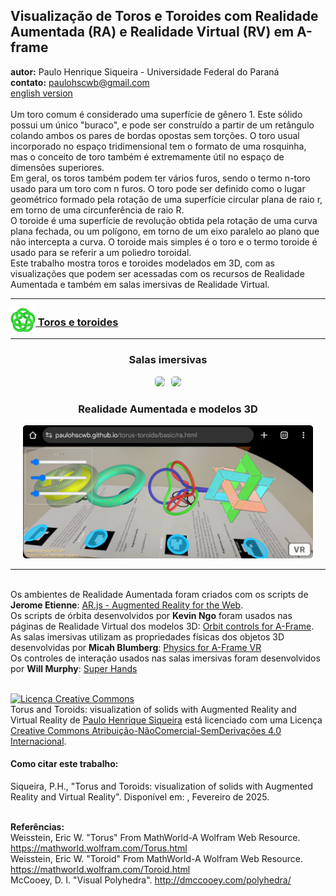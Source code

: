 <link rel="stylesheet" href="../scripts/style.css">
<meta charset="utf-8">
<link rel="icon" type="image/png" href="../basic/vr/salas/imagens/icone.png">
<h2>Visualização de Toros e Toroides com Realidade Aumentada (RA) e Realidade Virtual (RV) em A-frame</h2>
<b>autor:</b> Paulo Henrique Siqueira - Universidade Federal do Paraná
<br><b>contato:</b> <a href="#"> paulohscwb@gmail.com </a>
<br><a href="https://paulohscwb.github.io/torus-toroids/">english version</a>
<br><br>Um toro comum é considerado uma superfície de gênero 1. Este sólido possui um único "buraco", e pode ser construído a partir de um retângulo colando ambos os pares de bordas opostas sem torções. O toro usual incorporado no espaço tridimensional tem o formato de uma rosquinha, mas o conceito de toro também é extremamente útil no espaço de dimensões superiores.
<br>Em geral, os toros também podem ter vários furos, sendo o termo n-toro usado para um toro com n furos. O toro pode ser definido como o lugar geométrico  formado pela rotação de uma superfície circular plana de raio r, em torno de uma circunferência de raio R. 
<br>O toroide é uma superfície de revolução obtida pela rotação de uma curva plana fechada, ou um polígono, em torno de um eixo paralelo ao plano que não intercepta a curva. O toroide mais simples é o toro e o termo toroide é usado para se referir a um poliedro toroidal.
<br>Este trabalho mostra toros e toroides modelados em 3D, com as visualizações que podem ser acessadas com os recursos de Realidade Aumentada e também em salas imersivas de Realidade Virtual.
<hr>
<h3 style="margin-top:3px"><a target="_blank" href="../basic/pt-br/"><img src="../basic/vr/salas/imagens/icone.png" style="margin-bottom:-10px" width="40"> Toros e toroides</a></h3>
<!--<h3 style="margin-top:3px"><a target="_blank" href="../tetragonal/pt-br/"><img src="../tetragonal/vr/salas/imagens/icone.png" style="margin-bottom:-10px" width="40"> Toroides tetragonais</a></h3>
<h3 style="margin-top:3px"><a target="_blank" href="../iris/pt-br/"><img src="../iris/vr/salas/imagens/icone.png" style="margin-bottom:-10px" width="40"> Toroides de íris</a></h3>
<h3 style="margin-top:3px"><a target="_blank" href="../mobius-cairo/pt-br/"><img src="../mobius-cairo/vr/salas/imagens/icone.png" style="margin-bottom:-10px" width="40"> Toroides de Mobius e Cairo</a></h3>
<h3 style="margin-top:3px"><a target="_blank" href="../regular/pt-br/"><img src="../regular/vr/salas/imagens/icone.png" style="margin-bottom:-10px" width="40"> Toroides regulares</a></h3>
<h3 style="margin-top:3px"><a target="_blank" href="../hexagonal/pt-br/"><img src="../hexagonal/vr/salas/imagens/icone.png" style="margin-bottom:-10px" width="40"> Toroides hexagonais</a></h3>
<h3 style="margin-top:3px"><a target="_blank" href="../heptagonal/pt-br/"><img src="../heptagonal/vr/salas/imagens/icone.png" style="margin-bottom:-10px" width="40"> Dodecaedros heptagonais</a></h3>
<h3 style="margin-top:3px"><a target="_blank" href="../regular1/pt-br/"><img src="../regular1/vr/salas/imagens/icone.png" style="margin-bottom:-10px" width="40"> Toroides poligonais regulares 1</a></h3>
<h3 style="margin-top:3px"><a target="_blank" href="../regular2/pt-br/"><img src="../regular2/vr/salas/imagens/icone.png" style="margin-bottom:-10px" width="40"> Toroides poligonais regulares 2</a></h3>
<h3 style="margin-top:3px"><a target="_blank" href="../regular3/pt-br/"><img src="../regular3/vr/salas/imagens/icone.png" style="margin-bottom:-10px" width="40"> Toroides poligonais regulares 3</a></h3>
<h3 style="margin-top:3px"><a target="_blank" href="../rings/pt-br/"><img src="../rings/vr/salas/imagens/icone.png" style="margin-bottom:-10px" width="40"> Anéis toroides</a></h3>
<h3 style="margin-top:3px"><a target="_blank" href="../regular4/pt-br/"><img src="../regular4/vr/salas/imagens/icone.png" style="margin-bottom:-10px" width="40"> Toroides poligonais regulares 4</a></h3>
<h3 style="margin-top:3px"><a target="_blank" href="../regular5/pt-br/"><img src="../regular5/vr/salas/imagens/icone.png" style="margin-bottom:-10px" width="40"> Toroides poligonais regulares 5</a></h3>-->
<hr>
<h3 align="center">Salas imersivas</h3>
<p align="center"><img src="../basic/vr/salas/videos/torus-toroids1.gif" style="max-width: 47%; border-radius:5px; margin-right:10px" loading="lazy"/><img src="../basic/vr/salas/videos/torus-toroids1.gif" style="max-width: 47%; border-radius:5px;" loading="lazy"/></p>
<h3 align="center">Realidade Aumentada e modelos 3D</h3>
<p align="center"><img src="../basic/ar/example.png" style="max-width: 92%; border-radius:5px;" loading="lazy"/></p>
<hr>
<br>Os ambientes de Realidade Aumentada foram criados com os scripts de <b>Jerome Etienne</b>: <a href="https://github.com/jeromeetienne/AR.js" target="_blank"> AR.js - Augmented Reality for the Web</a>.
<br>Os scripts de órbita desenvolvidos por <b>Kevin Ngo</b> foram usados nas páginas de Realidade Virtual dos modelos 3D: <a href="https://github.com/supermedium/superframe/tree/master/components/orbit-controls/" target="_blank"> Orbit controls for A-Frame</a>.
<br>As salas imersivas utilizam as propriedades físicas dos objetos 3D desenvolvidas por <b>Micah Blumberg</b>: <a  href="https://github.com/c-frame/aframe-physics-system" target="_blank"> Physics for A-Frame VR</a>
<br>Os controles de interação usados nas salas imersivas foram desenvolvidos por <b>Will Murphy</b>: <a  href="https://github.com/c-frame/aframe-super-hands-component" target="_blank"> Super Hands</a>
<br>

<br><a rel="license" href="http://creativecommons.org/licenses/by-nc-nd/4.0/"><img alt="Licença Creative Commons" style="border-width:0" src="https://i.creativecommons.org/l/by-nc-nd/4.0/88x31.png" loading="lazy"/></a><br /><span xmlns:dct="http://purl.org/dc/terms/" property="dct:title">Torus and Toroids: visualization of solids with Augmented Reality and Virtual Reality</span> de <a xmlns:cc="http://creativecommons.org/ns#" href="https://paulohscwb.github.io/torus-toroids/" property="cc:attributionName" rel="cc:attributionURL">Paulo Henrique Siqueira</a> está licenciado com uma Licença <a rel="license" href="http://creativecommons.org/licenses/by-nc-nd/4.0/">Creative Commons Atribuição-NãoComercial-SemDerivações 4.0 Internacional</a>.

<h4>Como citar este trabalho:</h4> 
<p>Siqueira, P.H., "Torus and Toroids: visualization of solids with Augmented Reality and Virtual Reality". Disponível em: <https://paulohscwb.github.io/torus-toroids/>, Fevereiro de 2025.</p>
<!--<a target="_blank" href="https://doi.org/10.5281/zenodo.14502405"><img src="https://zenodo.org/badge/DOI/10.5281/zenodo.14502405.svg" alt="DOI"></a>-->
<br><b>Referências:</b>
<br>Weisstein, Eric W. "Torus" From MathWorld-A Wolfram Web Resource. <a href="https://mathworld.wolfram.com/Torus.html" target="_blank">https://mathworld.wolfram.com/Torus.html</a>
<br>Weisstein, Eric W. "Toroid" From MathWorld-A Wolfram Web Resource. <a href="https://mathworld.wolfram.com/Toroid.html" target="_blank">https://mathworld.wolfram.com/Toroid.html</a>
<br>McCooey, D. I. "Visual Polyhedra". <a href="http://dmccooey.com/polyhedra/" target="_blank">http://dmccooey.com/polyhedra/</a>
